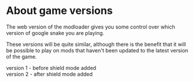 # About game versions
The web version of the modloader gives you some control over which version of google snake you are playing.

These versions will be quite similar, although there is the benefit that it will be possible to play on mods that haven't been updated to the latest version of the game.

version 1 - before shield mode added             
version 2 - after shield mode added

